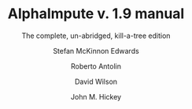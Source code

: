 ---
title: AlphaImpute v. 1.9 manual
subtitle: The complete, un-abridged, kill-a-tree edition
author: 
  - Stefan McKinnon Edwards
  - Roberto Antolin
  - David Wilson
  - John M. Hickey
documentclass: scrbook
classoption:
  - twosided
index: yes
---
